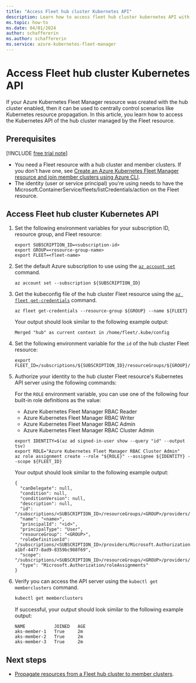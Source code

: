 ```yaml
---
title: "Access Fleet hub cluster Kubernetes API"
description: Learn how to access fleet hub cluster kubernetes API with Azure Kubernetes Fleet Manager.
ms.topic: how-to
ms.date: 04/01/2024
author: schaffererin
ms.author: schaffererin
ms.service: azure-kubernetes-fleet-manager
---
```


# Access Fleet hub cluster Kubernetes API

If your Azure Kubernetes Fleet Manager resource was created with the hub cluster enabled, then it can be used to centrally control scenarios like Kubernetes resource propagation. In this article, you learn how to access the Kubernetes API of the hub cluster managed by the Fleet resource.

## Prerequisites

[!INCLUDE [free trial note](~/reusable-content/ce-skilling/azure/includes/quickstarts-free-trial-note.md)]

* You need a Fleet resource with a hub cluster and member clusters. If you don't have one, see [Create an Azure Kubernetes Fleet Manager resource and join member clusters using Azure CLI](./access-fleet-hub-cluster-kubernetes-api.md).
* The identity (user or service principal) you're using needs to have the Microsoft.ContainerService/fleets/listCredentials/action on the Fleet resource.

## Access Fleet hub cluster Kubernetes API

1. Set the following environment variables for your subscription ID, resource group, and Fleet resource:

    ```azurecli-interactive
    export SUBSCRIPTION_ID=<subscription-id>
    export GROUP=<resource-group-name>
    export FLEET=<fleet-name>
    ```

2. Set the default Azure subscription to use using the [`az account set`][az-account-set] command.

    ```azurecli-interactive
    az account set --subscription ${SUBSCRIPTION_ID}
    ```

3. Get the kubeconfig file of the hub cluster Fleet resource using the [`az fleet get-credentials`][az-fleet-get-credentials] command.

    ```azurecli-interactive
    az fleet get-credentials --resource-group ${GROUP} --name ${FLEET}
    ```

   Your output should look similar to the following example output:

    ```output
    Merged "hub" as current context in /home/fleet/.kube/config
    ```

4. Set the following environment variable for the `id` of the hub cluster Fleet resource:

    ```azurecli-interactive
    export FLEET_ID=/subscriptions/${SUBSCRIPTION_ID}/resourceGroups/${GROUP}/providers/Microsoft.ContainerService/fleets/${FLEET}
    ```

5. Authorize your identity to the hub cluster Fleet resource's Kubernetes API server using the following commands:

   For the `ROLE` environment variable, you can use one of the following four built-in role definitions as the value:

    * Azure Kubernetes Fleet Manager RBAC Reader
    * Azure Kubernetes Fleet Manager RBAC Writer
    * Azure Kubernetes Fleet Manager RBAC Admin
    * Azure Kubernetes Fleet Manager RBAC Cluster Admin

    ```azurecli-interactive
    export IDENTITY=$(az ad signed-in-user show --query "id" --output tsv)
    export ROLE="Azure Kubernetes Fleet Manager RBAC Cluster Admin"
    az role assignment create --role "${ROLE}" --assignee ${IDENTITY} --scope ${FLEET_ID}
    ```

   Your output should look similar to the following example output:

    ```output
    {
      "canDelegate": null,
      "condition": null,
      "conditionVersion": null,
      "description": null,
      "id": "/subscriptions/<SUBSCRIPTION_ID>/resourceGroups/<GROUP>/providers/Microsoft.ContainerService/fleets/<FLEET>/providers/Microsoft.Authorization/roleAssignments/<assignment>",
      "name": "<name>",
      "principalId": "<id>",
      "principalType": "User",
      "resourceGroup": "<GROUP>",
      "roleDefinitionId": "/subscriptions/<SUBSCRIPTION_ID>/providers/Microsoft.Authorization/roleDefinitions/18ab4d3d-a1bf-4477-8ad9-8359bc988f69",
      "scope": "/subscriptions/<SUBSCRIPTION_ID>/resourceGroups/<GROUP>/providers/Microsoft.ContainerService/fleets/<FLEET>",
      "type": "Microsoft.Authorization/roleAssignments"
    }
    ```

6. Verify you can access the API server using the `kubectl get memberclusters` command.

    ```bash
    kubectl get memberclusters
    ```

   If successful, your output should look similar to the following example output:

    ```output
    NAME           JOINED   AGE
    aks-member-1   True     2m
    aks-member-2   True     2m
    aks-member-3   True     2m
    ```

## Next steps

* [Propagate resources from a Fleet hub cluster to member clusters](./quickstart-resource-propagation.md).

<!-- LINKS --->
[fleet-apispec]: https://github.com/Azure/fleet/blob/main/docs/api-references.md
[troubleshooting-guide]: https://github.com/Azure/fleet/blob/main/docs/troubleshooting/README.md
[az-fleet-get-credentials]: /cli/azure/fleet#az-fleet-get-credentials
[az-account-set]: /cli/azure/account#az-account-set
